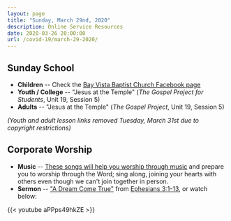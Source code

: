 ```yaml
---
layout: page
title: "Sunday, March 29nd, 2020"
description: Online Service Resources
date: 2020-03-26 20:00:00
url: /covid-19/march-29-2020/
---
```

## Sunday School

- **Children** -- Check the [Bay Vista Baptist Church Facebook page](https://www.facebook.com/groups/68059906209/)
- **Youth / College** -- "Jesus at the Temple" (_The Gospel Project for Students_, Unit 19, Session 5)
- **Adults** -- "Jesus at the Temple" (_The Gospel Project_, Unit 19, Session 5)

_(Youth and adult lesson links removed Tuesday, March 31st due to copyright restrictions)_

## Corporate Worship

- **Music** -- [These songs will help you worship through music](https://www.youtube.com/playlist?list=PLdltai4xtI5gwuxTmL2TQ4mJNNMYoO10x) and prepare you to worship through the Word; sing along, joining your hearts with others even though we can't join together in person.
- **Sermon** -- ["A Dream Come True"](/2020/03/a-dream-come-true/) from [Ephesians 3:1-13](https://www.biblegateway.com/passage/?search=Ephesians+3%3A1-13&version=NIV), or watch below:

{{< youtube aPPps49hkZE >}}
